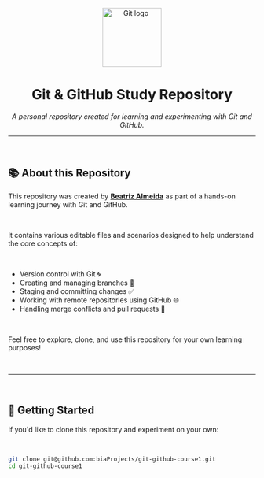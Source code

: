<p align="center">
  <img src="https://git-scm.com/images/logos/downloads/Git-Icon-1788C.png" alt="Git logo" width="120" />
</p>

<h1 align="center">Git & GitHub Study Repository</h1>

<p align="center">
  <em>A personal repository created for learning and experimenting with Git and GitHub.</em>
</p>


---

<br>

## 📚 About this Repository

This repository was created by **[Beatriz Almeida](https://www.linkedin.com/in/bia-almeida-dev/)** as part of a hands-on learning journey with Git and GitHub.  

<br>

It contains various editable files and scenarios designed to help understand the core concepts of:

<br>

- Version control with Git 🌀  
- Creating and managing branches 🌿  
- Staging and committing changes ✅  
- Working with remote repositories using GitHub 🌐  
- Handling merge conflicts and pull requests 🔀  

<br>

Feel free to explore, clone, and use this repository for your own learning purposes!

<br>

---

<br>

## 🚀 Getting Started

If you'd like to clone this repository and experiment on your own:

<br>

```bash
git clone git@github.com:biaProjects/git-github-course1.git
cd git-github-course1
```

<br>
